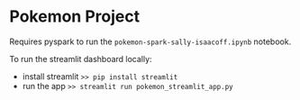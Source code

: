 # Pokemon Project

Requires pyspark to run the `pokemon-spark-sally-isaacoff.ipynb` notebook.

To run the streamlit dashboard locally: 
     
- install streamlit
```>> pip install streamlit```
- run the app
```>> streamlit run pokemon_streamlit_app.py```